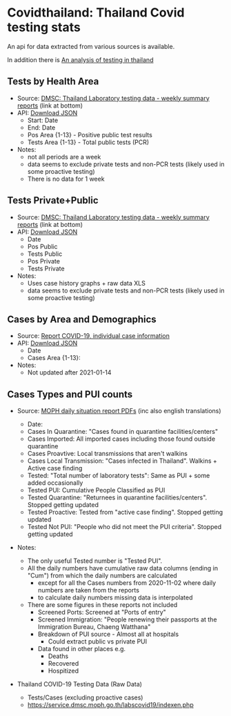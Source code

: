# Covidthailand: Thailand Covid testing stats

An api for data extracted from various sources is available.

In addition there is [An analysis of testing in thailand](https://github.com/djay/covidthailand/wiki)


## Tests by Health Area  
- Source: [DMSC: Thailand Laboratory testing data - weekly summary reports](https://service.dmsc.moph.go.th/labscovid19/indexen.php) (link at bottom)
- API: [Download JSON](https://github.com/djay/covidthailand/wiki/tests_by_area)
   - Start: Date
   - End: Date
   - Pos Area {1-13} - Positive public test results
   - Tests Area {1-13} - Total public tests (PCR)
- Notes:
  - not all periods are a week
  - data seems to exclude private tests and non-PCR tests (likely used in some proactive testing)
  - There is no data for 1 week

## Tests Private+Public
- Source: [DMSC: Thailand Laboratory testing data - weekly summary reports](https://service.dmsc.moph.go.th/labscovid19/indexen.php) (link at bottom)
- API: [Download JSON](https://github.com/djay/covidthailand/wiki/tests_pubpriv)
   - Date
   - Pos Public
   - Tests Public
   - Pos Private
   - Tests Private
- Notes:
  - Uses case history graphs + raw data XLS
  - data seems to exclude private tests and non-PCR tests (likely used in some proactive testing)

## Cases by Area and Demographics
- Source: [Report COVID-19, individual case information](https://data.go.th/dataset/covid-19-daily)
- API: [Download JSON](https://github.com/djay/covidthailand/wiki/cases_by_area)
  - Date
  - Cases Area {1-13}: 
- Notes:
  - Not updated after 2021-01-14

## Cases Types and PUI counts
- Source: [MOPH daily situation report PDFs](https://ddc.moph.go.th/viralpneumonia/situation.php) (inc also english translations)
  - Date:
  - Cases In Quarantine: "Cases found in quarantine facilities/centers"
  - Cases Imported: All imported cases including those found outside quarantine
  - Cases Proavtive: Local transmissions that aren't walkins
  - Cases Local Transmission: "Cases infected in Thailand". Walkins + Active case finding
  - Tested: "Total number of laboratory tests": Same as PUI + some added occasionally
  - Tested PUI: Cumulative People Classified as PUI
  - Tested Quarantine: "Returnees in quarantine facilities/centers". Stopped getting updated
  - Tested Proactive: Tested from "active case finding". Stopped getting updated
  - Tested Not PUI: "People who did not meet the PUI criteria". Stopped getting updated
- Notes:
  - The only useful Tested number is "Tested PUI".
  - All the daily numbers have cumulative raw data columns (ending in "Cum") from which the daily numbers are calculated
     - except for all the Cases numbers from 2020-11-02 where daily numbers are taken from the reports
     - to calculate daily numbers missing data is interpolated
  - There are some figures in these reports not included
    - Screened Ports: Screened at "Ports of entry"
    - Screened Immigration: "People renewing their passports at the Immigration
Bureau, Chaeng Watthana"
    - Breakdown of PUI source - Almost all at hospitals
        - Could extract public vs private PUI
    - Data found in other places e.g.
        - Deaths
        - Recovered
        - Hospitized



- Thailand COVID-19 Testing Data (Raw Data)  
  - Tests/Cases (excluding proactive cases)
  - https://service.dmsc.moph.go.th/labscovid19/indexen.php

